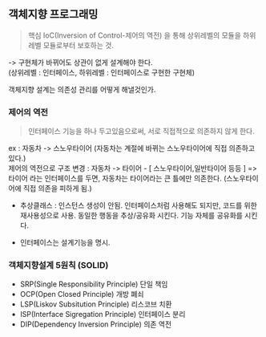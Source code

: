## 객체지향 프로그래밍
> 핵심 IoC(Inversion of Control-제어의 역전) 을 통해 상위레벨의 모듈을 하위레벨 모듈로부터 보호하는 것.     


-> 구현체가 바뀌어도 상관이 없게 설계해야 한다.    
(상위레벨 : 인터페이스, 하위레벨 : 인터페이스로 구현한 구현체)   

객체지향 설계는 의존성 관리를 어떻게 해낼것인가.   

### 제어의 역전 
> 인터페이스 기능을 하나 두고있음으로써, 서로 직접적으로 의존하지 않게 한다.     


ex : 자동차 -> 스노우타이어 (자동차는 계절에 바뀌는 스노우타이어에 직접 의존하고 있다.)   
제어의 역전으로 구조 변경 : 자동차 -> 타이어 - [ 스노우타이어,일반타이어 등등 ]  => 타이어 라는 인터페이스를 두면, 자동차는 타이어라는 큰 틀에만 의존한다. (스노우타이어에 직접 의존을 피하게 됨.)        


- 추상클래스 : 인스턴스 생성이 안됨. 인터페이스처럼 사용해도 되지만,
코드를 위한 재사용성으로 사용. 동일한 행동을 추상/공유화 시킨다.
기능 자체를 공유화를 시킨다.   

- 인터페이스는 설계기능을 명시.  


### 객체지향설계 5원칙 (SOLID)
- SRP(Single Responsibility Principle) 단일 책임    
- OCP(Open Closed Principle) 개방 폐쇠    
- LSP(Liskov Subsitution Principle) 리스코브 치환    
- ISP(Interface Sigregation Principle) 인터페이스 분리   
- DIP(Dependency Inversion Principle) 의존 역전    

